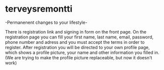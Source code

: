 # terveysremontti

-Permanenent changes to your lifestyle-

There is registration link and signing in form on the front page. 
On the registration page you can fill your first name, last name, email, password, phone number and adress and 
you must accept the terms in order to register. After registration you will be directed to your own profile page, 
which shows a profile picture, your name and other information you filled in. (We are trying to make the profile picture replaceable, but now it doesn't work)
